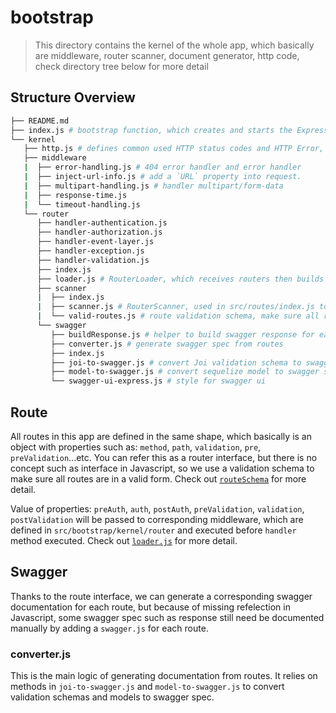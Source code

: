 # bootstrap

> This directory contains the kernel of the whole app, which basically are middleware, router scanner, document generator, http code, check directory tree below for more detail

## Structure Overview

```bash
├── README.md
├── index.js # bootstrap function, which creates and starts the Express app
└── kernel
   ├── http.js # defines common used HTTP status codes and HTTP Error, which extends Error. Route handlers aka controllers should throw HTTP Error instead of Error
   ├── middleware
   |  ├── error-handling.js # 404 error handler and error handler
   |  ├── inject-url-info.js # add a `URL` property into request.
   |  ├── multipart-handling.js # handler multipart/form-data
   |  ├── response-time.js
   |  └── timeout-handling.js
   └── router
      ├── handler-authentication.js
      ├── handler-authorization.js
      ├── handler-event-layer.js
      ├── handler-exception.js
      ├── handler-validation.js
      ├── index.js
      ├── loader.js # RouterLoader, which receives routers then builds the Express.Router hierarchy for whole app
      ├── scanner
      |  ├── index.js
      |  ├── scanner.js # RouterScanner, used in src/routes/index.js to scan routes and build routers for RouterLoader
      |  └── valid-routes.js # route validation schema, make sure all routes are defined in the same shape
      └── swagger
         ├── buildResponse.js # helper to build swagger response for each route
         ├── converter.js # generate swagger spec from routes
         ├── index.js
         ├── joi-to-swagger.js # convert Joi validation schema to swagger spec
         ├── model-to-swagger.js # convert sequelize model to swagger schema
         └── swagger-ui-express.js # style for swagger ui
```

## Route

All routes in this app are defined in the same shape, which basically is an object with properties such as: `method`, `path`, `validation`, `pre`, `preValidation`...etc. You can refer this as a router interface, but  there is no concept such as interface in Javascript, so we use a validation schema to make sure all routes are in a valid form. Check out [`routeSchema`](https://github.com/danh20051995/express-start-kit/blob/master/src/bootstrap/kernel/router/scanner/valid-routes.js) for more detail.

Value of properties: `preAuth`, `auth`, `postAuth`, `preValidation`, `validation`, `postValidation` will be passed to corresponding middleware, which are defined in `src/bootstrap/kernel/router` and executed before `handler` method executed. Check out [`loader.js`](https://github.com/danh20051995/express-start-kit/blob/master/src/bootstrap/kernel/router/loader.js) for more detail.

## Swagger

Thanks to the route interface, we can generate a corresponding swagger documentation for each route, but because of missing refelection in Javascript, some swagger spec such as response still need be documented manually by adding a `swagger.js` for each route.

### converter.js

This is the main logic of generating documentation from routes. It relies on methods in `joi-to-swagger.js` and `model-to-swagger.js` to convert validation schemas and models to swagger spec.
